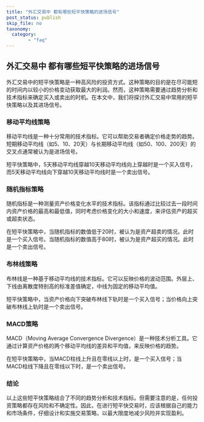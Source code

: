 ```yaml
---
title: "外汇交易中 都有哪些短平快策略的进场信号"
post_status: publish
skip_file: no
taxonomy:
  category:
        - "faq"
---
```


## 外汇交易中 都有哪些短平快策略的进场信号

外汇交易中的短平快策略是一种高风险的投资方式。这种策略的目的是在尽可能短的时间内以较小的价格变动获取最大的利润。然而，这种策略需要通过趋势分析和技术指标来确定买入或卖出的时机。在本文中，我们将探讨外汇交易中常用的短平快策略以及其进场信号。

### 移动平均线策略

移动平均线是一种十分常用的技术指标。它可以帮助交易者确定价格走势的趋势。短期移动平均线（如5、10、20天）与长期移动平均线（如50、100、200天）的交叉点通常被认为是进场信号。

短平快策略中，5天移动平均线穿越10天移动平均线向上穿越时是一个买入信号，而5天移动平均线向下穿越10天移动平均线时是一个卖出信号。

### 随机指标策略

随机指标是一种测量资产价格变化水平的技术指标。该指标通过比较过去一段时间内资产价格的最高和最低值，同时考虑价格变化的大小和速度，来评估资产的超买或超卖状态。

在短平快策略中，当随机指标的数值低于20时，被认为是资产超卖的情况。此时是一个买入信号。当随机指标的数值高于80时，被认为是资产超买的情况。此时是一个卖出信号。

### 布林线策略

布林线是一种基于移动平均线的技术指标。它可以反映价格的波动范围。外层上、下线由离散度特别高的标准差值确定，中线为固定的移动平均值。

短平快策略中，当资产价格向下突破布林线下轨时是一个买入信号；当价格向上突破布林线上轨时是一个卖出信号。

### MACD策略

MACD（Moving Average Convergence Divergence）是一种技术分析工具。它通过计算资产价格的两个移动平均线的差异和平均值，来反映价格的趋势。

在短平快策略中，当MACD柱线上升且在零线以上时，是一个买入信号；当MACD柱线下降且在零线以下时，是一个卖出信号。

### 结论

以上这些短平快策略结合了不同的趋势分析和技术指标。但需要注意的是，任何投资策略都存在风险和不确定性。因此，在进行短平快交易时，应该根据自己的能力和市场条件，仔细设计和实施交易策略，以最大限度地减少风险并实现盈利。
